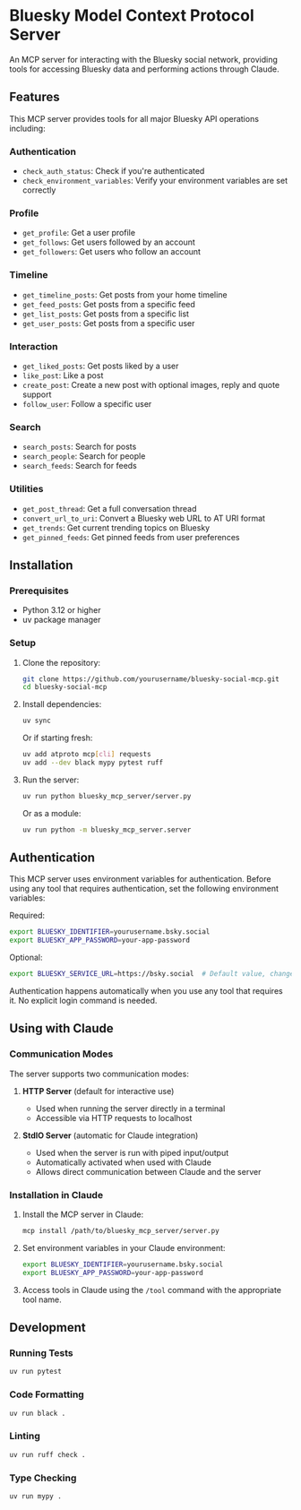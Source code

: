 # Bluesky Model Context Protocol Server

An MCP server for interacting with the Bluesky social network, providing tools for accessing Bluesky data and performing actions through Claude.

## Features

This MCP server provides tools for all major Bluesky API operations including:

### Authentication
- `check_auth_status`: Check if you're authenticated
- `check_environment_variables`: Verify your environment variables are set correctly

### Profile
- `get_profile`: Get a user profile
- `get_follows`: Get users followed by an account
- `get_followers`: Get users who follow an account

### Timeline
- `get_timeline_posts`: Get posts from your home timeline
- `get_feed_posts`: Get posts from a specific feed
- `get_list_posts`: Get posts from a specific list
- `get_user_posts`: Get posts from a specific user

### Interaction
- `get_liked_posts`: Get posts liked by a user
- `like_post`: Like a post
- `create_post`: Create a new post with optional images, reply and quote support
- `follow_user`: Follow a specific user

### Search
- `search_posts`: Search for posts
- `search_people`: Search for people
- `search_feeds`: Search for feeds

### Utilities
- `get_post_thread`: Get a full conversation thread
- `convert_url_to_uri`: Convert a Bluesky web URL to AT URI format
- `get_trends`: Get current trending topics on Bluesky
- `get_pinned_feeds`: Get pinned feeds from user preferences

## Installation

### Prerequisites
- Python 3.12 or higher
- uv package manager

### Setup

1. Clone the repository:
   ```bash
   git clone https://github.com/yourusername/bluesky-social-mcp.git
   cd bluesky-social-mcp
   ```

2. Install dependencies:
   ```bash
   uv sync
   ```

   Or if starting fresh:
   ```bash
   uv add atproto mcp[cli] requests
   uv add --dev black mypy pytest ruff
   ```

3. Run the server:
   ```bash
   uv run python bluesky_mcp_server/server.py
   ```

   Or as a module:
   ```bash
   uv run python -m bluesky_mcp_server.server
   ```

## Authentication

This MCP server uses environment variables for authentication. Before using any tool that requires authentication, set the following environment variables:

Required:
```bash
export BLUESKY_IDENTIFIER=yourusername.bsky.social
export BLUESKY_APP_PASSWORD=your-app-password
```

Optional:
```bash
export BLUESKY_SERVICE_URL=https://bsky.social  # Default value, change if using a different instance
```

Authentication happens automatically when you use any tool that requires it. No explicit login command is needed.

## Using with Claude

### Communication Modes

The server supports two communication modes:

1. **HTTP Server** (default for interactive use)
   - Used when running the server directly in a terminal
   - Accessible via HTTP requests to localhost

2. **StdIO Server** (automatic for Claude integration)
   - Used when the server is run with piped input/output
   - Automatically activated when used with Claude
   - Allows direct communication between Claude and the server

### Installation in Claude

1. Install the MCP server in Claude:
   ```bash
   mcp install /path/to/bluesky_mcp_server/server.py
   ```

2. Set environment variables in your Claude environment:
   ```bash
   export BLUESKY_IDENTIFIER=yourusername.bsky.social
   export BLUESKY_APP_PASSWORD=your-app-password
   ```

3. Access tools in Claude using the `/tool` command with the appropriate tool name.

## Development

### Running Tests
```bash
uv run pytest
```

### Code Formatting
```bash
uv run black .
```

### Linting
```bash
uv run ruff check .
```

### Type Checking
```bash
uv run mypy .
```